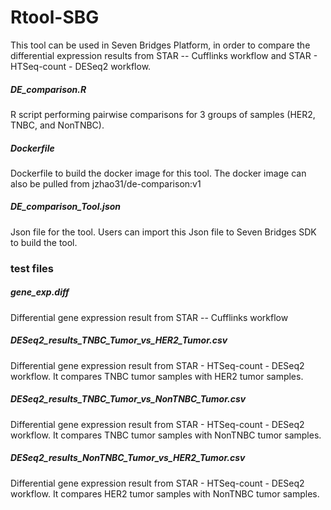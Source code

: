 # Rtool-SBG
This tool can be used in Seven Bridges Platform, in order to compare the differential expression results from STAR -- Cufflinks workflow and STAR - HTSeq-count - DESeq2 workflow. 
  
  
##### DE_comparison.R
R script performing pairwise comparisons for 3 groups of samples (HER2, TNBC, and NonTNBC).

##### Dockerfile
Dockerfile to build the docker image for this tool. The docker image can also be pulled from jzhao31/de-comparison:v1

##### DE_comparison_Tool.json
Json file for the tool. Users can import this Json file to Seven Bridges SDK to build the tool.



### test files
##### gene_exp.diff
Differential gene expression result from STAR -- Cufflinks workflow

##### DESeq2_results_TNBC_Tumor_vs_HER2_Tumor.csv
Differential gene expression result from STAR - HTSeq-count - DESeq2 workflow. It compares TNBC tumor samples with HER2 tumor samples.

##### DESeq2_results_TNBC_Tumor_vs_NonTNBC_Tumor.csv
Differential gene expression result from STAR - HTSeq-count - DESeq2 workflow. It compares TNBC tumor samples with NonTNBC tumor samples.

##### DESeq2_results_NonTNBC_Tumor_vs_HER2_Tumor.csv
Differential gene expression result from STAR - HTSeq-count - DESeq2 workflow. It compares HER2 tumor samples with NonTNBC tumor samples.
